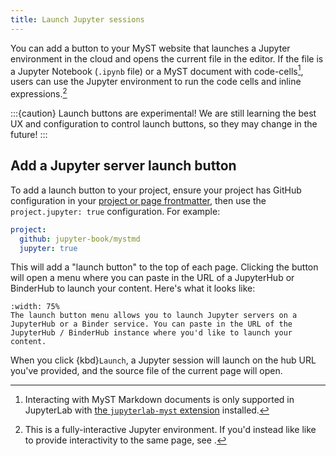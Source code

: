 ```yaml
---
title: Launch Jupyter sessions
---
```


You can add a button to your MyST website that launches a Jupyter environment in the cloud and opens the current file in the editor. If the file is a Jupyter Notebook (`.ipynb` file) or a MyST document with code-cells[^lab-myst], users can use the Jupyter environment to run the code cells and inline expressions.[^thebe]

[^thebe]: This is a fully-interactive Jupyter environment. If you'd instead like like to provide interactivity to the same page, see [](./integrating-jupyter.md).
[^lab-myst]: Interacting with MyST Markdown documents is only supported in JupyterLab with [the `jupyterlab-myst` extension](https://jupyter-book.github.io/jupyterlab-myst/) installed.

:::{caution} Launch buttons are experimental!
We are still learning the best UX and configuration to control launch buttons, so they may change in the future!
:::

## Add a Jupyter server launch button

To add a launch button to your project, ensure your project has GitHub configuration in your [project or page frontmatter](./frontmatter.md), then use the `project.jupyter: true` configuration. For example:

```yaml
project:
  github: jupyter-book/mystmd
  jupyter: true
```

This will add a "launch button" to the top of each page. Clicking the button will open a menu where you can paste in the URL of a JupyterHub or BinderHub to launch your content.
Here's what it looks like:

```{figure} ./images/launch-button-menu.png
:width: 75%
The launch button menu allows you to launch Jupyter servers on a JupyterHub or a Binder service. You can paste in the URL of the JupyterHub / BinderHub instance where you'd like to launch your content.
```

When you click {kbd}`Launch`, a Jupyter session will launch on the hub URL you've provided, and the source file of the current page will open.
